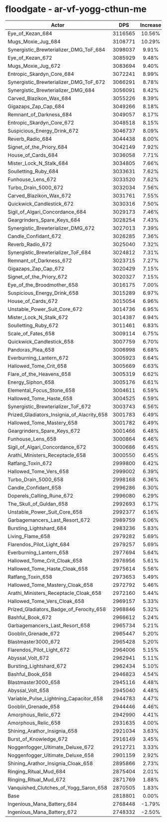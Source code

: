# floodgate - ar-vf-yogg-cthun-me
| Actor | DPS | Increase |
|---|:---:|:---:|
|Eye_of_Kezan_684|3116565|10.56%|
|Mugs_Moxie_Jug_684|3108771|10.29%|
|Synergistic_Brewterializer_DMG_ToF_684|3098037|9.91%|
|Eye_of_Kezan_672|3085929|9.48%|
|Mugs_Moxie_Jug_672|3083694|9.40%|
|Entropic_Skardyn_Core_684|3072241|8.99%|
|Synergistic_Brewterializer_DMG_ToF_672|3066291|8.78%|
|Synergistic_Brewterializer_DMG_684|3056091|8.42%|
|Carved_Blazikon_Wax_684|3055226|8.39%|
|Gigazaps_Zap_Cap_684|3049266|8.18%|
|Remnant_of_Darkness_684|3049057|8.17%|
|Entropic_Skardyn_Core_672|3048518|8.15%|
|Suspicious_Energy_Drink_672|3046737|8.09%|
|Reverb_Radio_684|3044438|8.00%|
|Signet_of_the_Priory_684|3042149|7.92%|
|House_of_Cards_684|3036058|7.71%|
|Mister_Lock_N_Stalk_684|3034805|7.66%|
|Soulletting_Ruby_684|3033631|7.62%|
|Funhouse_Lens_672|3033520|7.62%|
|Turbo_Drain_5000_672|3032034|7.56%|
|Carved_Blazikon_Wax_672|3031761|7.55%|
|Quickwick_Candlestick_672|3030316|7.50%|
|Sigil_of_Algari_Concordance_684|3029173|7.46%|
|Geargrinders_Spare_Keys_684|3028254|7.43%|
|Synergistic_Brewterializer_DMG_672|3027013|7.39%|
|Candle_Confidant_672|3026285|7.36%|
|Reverb_Radio_672|3025040|7.32%|
|Synergistic_Brewterializer_ToF_684|3024812|7.31%|
|Remnant_of_Darkness_672|3023715|7.27%|
|Gigazaps_Zap_Cap_672|3020429|7.15%|
|Signet_of_the_Priory_672|3020327|7.15%|
|Eye_of_the_Broodmother_658|3016175|7.00%|
|Suspicious_Energy_Drink_658|3015289|6.97%|
|House_of_Cards_672|3015054|6.96%|
|Unstable_Power_Suit_Core_672|3014736|6.95%|
|Mister_Lock_N_Stalk_672|3014387|6.94%|
|Soulletting_Ruby_672|3011461|6.83%|
|Scale_of_Fates_658|3009114|6.75%|
|Quickwick_Candlestick_658|3007759|6.70%|
|Pandoras_Plea_658|3006998|6.68%|
|Everburning_Lantern_672|3005923|6.64%|
|Hallowed_Tome_Crit_658|3005669|6.63%|
|Flare_of_the_Heavens_658|3005319|6.62%|
|Energy_Siphon_658|3005176|6.61%|
|Elemental_Focus_Stone_658|3004611|6.59%|
|Hallowed_Tome_Haste_658|3004525|6.59%|
|Synergistic_Brewterializer_ToF_672|3003743|6.56%|
|Prized_Gladiators_Insignia_of_Alacrity_658|3001783|6.49%|
|Hallowed_Tome_Mastery_658|3001782|6.49%|
|Geargrinders_Spare_Keys_672|3001466|6.48%|
|Funhouse_Lens_658|3000864|6.46%|
|Sigil_of_Algari_Concordance_672|3000686|6.45%|
|Arathi_Ministers_Receptacle_658|3000550|6.45%|
|Ratfang_Toxin_672|2999800|6.42%|
|Hallowed_Tome_Vers_658|2999002|6.39%|
|Turbo_Drain_5000_658|2998168|6.36%|
|Candle_Confidant_658|2996286|6.30%|
|Doperels_Calling_Rune_672|2996080|6.29%|
|The_Skull_of_Guldan_658|2992693|6.17%|
|Unstable_Power_Suit_Core_658|2992377|6.16%|
|Garbagemancers_Last_Resort_672|2989759|6.06%|
|Bursting_Lightshard_684|2983236|5.83%|
|Living_Flame_658|2979282|5.69%|
|Flarendos_Pilot_Light_684|2979257|5.69%|
|Everburning_Lantern_658|2977694|5.64%|
|Hallowed_Tome_Crit_Cloak_658|2976956|5.61%|
|Hallowed_Tome_Haste_Cloak_658|2975614|5.56%|
|Ratfang_Toxin_658|2973653|5.49%|
|Hallowed_Tome_Mastery_Cloak_658|2972792|5.46%|
|Arathi_Ministers_Receptacle_Cloak_658|2972160|5.44%|
|Hallowed_Tome_Vers_Cloak_658|2969157|5.33%|
|Prized_Gladiators_Badge_of_Ferocity_658|2968846|5.32%|
|Bashful_Book_672|2966612|5.24%|
|Garbagemancers_Last_Resort_658|2965734|5.21%|
|Gooblin_Grenade_672|2965447|5.20%|
|Blastmaster3000_672|2965428|5.20%|
|Flarendos_Pilot_Light_672|2964006|5.15%|
|Abyssal_Volt_672|2962941|5.11%|
|Bursting_Lightshard_672|2962434|5.10%|
|Bashful_Book_658|2946823|4.54%|
|Blastmaster3000_658|2945116|4.48%|
|Abyssal_Volt_658|2945040|4.48%|
|Variable_Pulse_Lightning_Capacitor_658|2944783|4.47%|
|Gooblin_Grenade_658|2944446|4.46%|
|Amorphous_Relic_672|2942990|4.41%|
|Amorphous_Relic_658|2931635|4.00%|
|Shining_Arathor_Insignia_658|2921034|3.63%|
|Burst_of_Knowledge_672|2916149|3.45%|
|Noggenfogger_Ultimate_Deluxe_672|2912721|3.33%|
|Noggenfogger_Ultimate_Deluxe_658|2901159|2.92%|
|Shining_Arathor_Insignia_Cloak_658|2895866|2.73%|
|Ringing_Ritual_Mud_684|2875404|2.01%|
|Ringing_Ritual_Mud_672|2871769|1.88%|
|Vanquished_Clutches_of_Yogg_Saron_658|2870505|1.83%|
|Base|2818801|0.00%|
|Ingenious_Mana_Battery_684|2768448|-1.79%|
|Ingenious_Mana_Battery_672|2748332|-2.50%|
